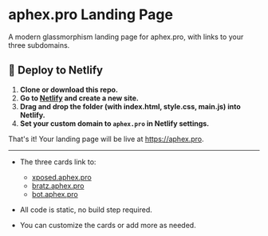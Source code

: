 # aphex.pro Landing Page

A modern glassmorphism landing page for aphex.pro, with links to your three subdomains.

## 🚀 Deploy to Netlify

1. **Clone or download this repo.**
2. **Go to [Netlify](https://app.netlify.com/) and create a new site.**
3. **Drag and drop the folder (with index.html, style.css, main.js) into Netlify.**
4. **Set your custom domain to `aphex.pro` in Netlify settings.**

That's it! Your landing page will be live at https://aphex.pro.

---

- The three cards link to:
  - [xposed.aphex.pro](https://xposed.aphex.pro)
  - [bratz.aphex.pro](https://bratz.aphex.pro)
  - [bot.aphex.pro](https://bot.aphex.pro)

- All code is static, no build step required.
- You can customize the cards or add more as needed. 